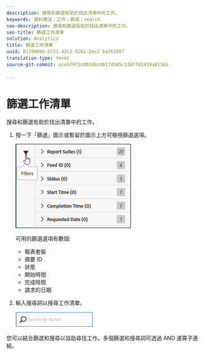 ```yaml
---
description: 搜尋和篩選有助於找出清單中的工作。
keywords: 資料饋送；工作；篩選；search
seo-description: 搜尋和篩選有助於找出清單中的工作。
seo-title: 篩選工作清單
solution: Analytics
title: 篩選工作清單
uuid: 811990bb-b721-42c3-9262-2ec2 ba262087
translation-type: tm+mt
source-git-commit: ace5f9f2c003d8c0617d3d5c338ff02439a013b5

---
```



# 篩選工作清單

搜尋和篩選有助於找出清單中的工作。

1. 按一下「篩選」圖示或暫留於圖示上方可檢視篩選選項。

   ![工作篩選](assets/jobs-filter.jpg)

   可用的篩選選項有數個:

   * 報表套裝
   * 摘要 ID
   * 狀態
   * 開始時間
   * 完成時間
   * 請求的日期

1. 輸入搜尋詞以搜尋工作清單。

   ![搜尋](assets/search.jpg)

您可以結合篩選和搜尋以協助尋找工作。多個篩選和搜尋詞可透過 AND 運算子連結。

